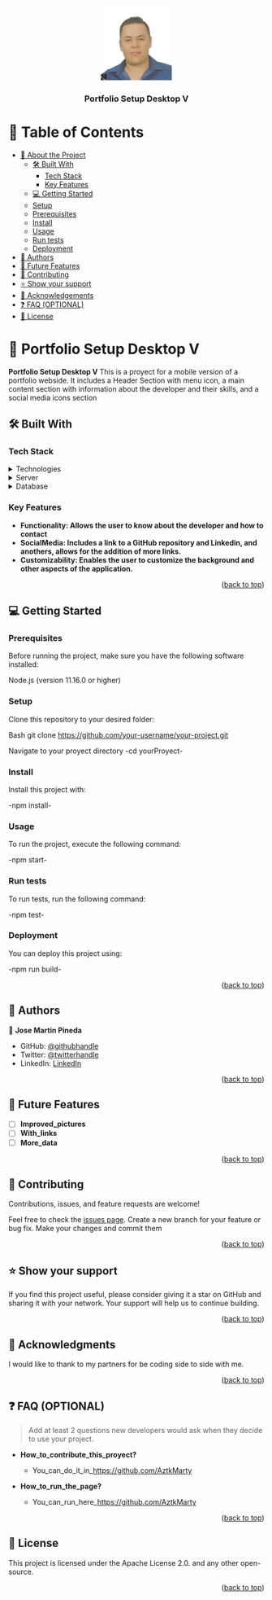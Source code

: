 <a name="readme-top"></a>
<div align="center">
  <img src="murple_logo.png" alt="logo" width="140"  height="auto" />
  <br/>

  <h3><b>Portfolio Setup Desktop V</b></h3>

</div>

# 📗 Table of Contents

- [📖 About the Project](#about-project)
  - [🛠 Built With](#built-with)
    - [Tech Stack](#tech-stack)
    - [Key Features](#key-features)
  - [💻 Getting Started](#getting-started)
  - [Setup](#setup)
  - [Prerequisites](#prerequisites)
  - [Install](#install)
  - [Usage](#usage)
  - [Run tests](#run-tests)
  - [Deployment](#deployment)
- [👥 Authors](#authors)
- [🔭 Future Features](#future-features)
- [🤝 Contributing](#contributing)
- [⭐️ Show your support](#support)
- [🙏 Acknowledgements](#acknowledgements)
- [❓ FAQ (OPTIONAL)](#faq)
- [📝 License](#license)

# 📖 Portfolio Setup Desktop V <a name="about-project"></a>

**Portfolio Setup Desktop V** This is a proyect for a mobile version of a portfolio webside. It includes a Header Section with menu icon, a main content section with information about the developer and their skills, and a social media icons section

## 🛠 Built With <a name="built-with"></a>

### Tech Stack <a name="tech-stack"></a>

<details>
  <summary>Technologies</summary>
  <ul>
    <li>HTML</li>
    <li>CSS</li>
  </ul>
</details>

<details>
  <summary>Server</summary>
  <ul>
    <li>GitHub</li>
    <li>GitBash</li>
    <li>Node.js</li>
  </ul>
</details>

<details>
<summary>Database</summary>
  <ul>
    <li><a href="https://www.postgresql.org/">PostgreSQL</a></li>
    <li>"Unfortunately, this project did not require a database to be used."</li>
  </ul>
</details>

### Key Features <a name="key-features"></a>

- **Functionality: Allows the user to know about the developer and how to contact**
- **SocialMedia: Includes a link to a GitHub repository and Linkedin, and anothers, allows for the addition of more links.**
- **Customizability: Enables the user to customize the background and other aspects of the application.**

<p align="right">(<a href="#readme-top">back to top</a>)</p>

## 💻 Getting Started <a name="getting-started"></a>

### Prerequisites

Before running the project, make sure you have the following software installed:

Node.js (version 11.16.0 or higher)

### Setup

Clone this repository to your desired folder:


Bash
git clone https://github.com/your-username/your-project.git

Navigate to your proyect directory
-cd yourProyect-

### Install

Install this project with:

-npm install-

### Usage

To run the project, execute the following command:

-npm start-

### Run tests

To run tests, run the following command:

-npm test-

### Deployment

You can deploy this project using:

-npm run build-

<p align="right">(<a href="#readme-top">back to top</a>)</p>

## 👥 Authors <a name="authors"></a>

👤 **Jose Martin Pineda**

- GitHub: [@githubhandle](https://github.com/AztkMarty)
- Twitter: [@twitterhandle](https://twitter.com/MartinPineda)
- LinkedIn: [LinkedIn](https://www.linkedin.com/in/jos%C3%A9-mart%C3%ADn-pineda-ram%C3%ADrez-6183231b2?lipi=urn%3Ali%3Apage%3Ad_flagship3_profile_view_base_contact_details%3BQR7hXZnUQMyJwPuBZXlFUA%3D%3D)

<p align="right">(<a href="#readme-top">back to top</a>)</p>

## 🔭 Future Features <a name="future-features"></a>

- [ ] **Improved_pictures**
- [ ] **With_links**
- [ ] **More_data**

<p align="right">(<a href="#readme-top">back to top</a>)</p>

## 🤝 Contributing <a name="contributing"></a>

Contributions, issues, and feature requests are welcome!

Feel free to check the [issues page](../../issues/).
Create a new branch for your feature or bug fix.
Make your changes and commit them

<p align="right">(<a href="#readme-top">back to top</a>)</p>

## ⭐️ Show your support <a name="support"></a>

If you find this project useful, please consider giving it a star on GitHub and sharing it with your network.
Your support will help us to continue building.

<p align="right">(<a href="#readme-top">back to top</a>)</p>

## 🙏 Acknowledgments <a name="acknowledgements"></a>

I would like to thank to my partners for be coding side to side with me.

<p align="right">(<a href="#readme-top">back to top</a>)</p>

## ❓ FAQ (OPTIONAL) <a name="faq"></a>

> Add at least 2 questions new developers would ask when they decide to use your project.

- **How_to_contribute_this_proyect?**

  - You_can_do_it_in_https://github.com/AztkMarty

- **How_to_run_the_page?**

  - You_can_run_here_https://github.com/AztkMarty

<p align="right">(<a href="#readme-top">back to top</a>)</p>

## 📝 License <a name="license"></a>

This project is licensed under the Apache License 2.0. and any other open-source.

<p align="right">(<a href="#readme-top">back to top</a>)</p>